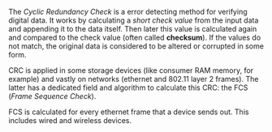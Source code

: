 The *Cyclic Redundancy Check* is a error detecting method for verifying digital data. It works by calculating a *short check value* from the input data and appending it to the data itself. Then later this value is calculated again and compared to the check value (often called **checksum**). If the values do not match, the original data is considered to be altered or corrupted in some form.

CRC is applied in some storage devices (like consumer RAM memory, for example) and vastly on networks (ethernet and 802.11 layer 2 frames). The latter has a dedicated field and algorithm to calculate this CRC: the FCS (*Frame Sequence Check*).

FCS is calculated for every ethernet frame that a device sends out. This includes wired and wireless devices.
